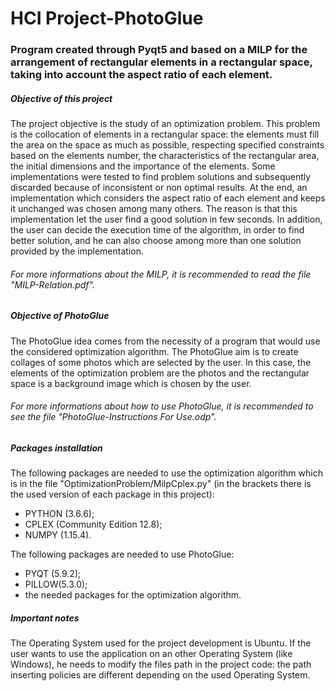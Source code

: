 # HCI Project-PhotoGlue
### Program created through Pyqt5 and based on a MILP for the arrangement of rectangular elements in a rectangular space, taking into account the aspect ratio of each element.

##### Objective of this project

The project objective is the study of an optimization problem. This problem is the collocation of elements in a rectangular space: the elements must fill the area on the space as much as possible, respecting specified constraints based on the elements number, the characteristics of the rectangular area, the initial dimensions and the importance of the elements.
Some implementations were tested to find problem solutions and subsequently discarded because of inconsistent or non optimal results. At the end, an implementation which considers the aspect ratio of each element and keeps it unchanged was chosen among many others. The reason is that this implementation let the user find a good solution in few seconds. In addition, the user can decide the execution time of the algorithm, in order to find better solution, and he can also choose among more than one solution provided by the implementation.

###### For more informations about the MILP, it is recommended to read the file "MILP-Relation.pdf".

##### Objective of PhotoGlue

The PhotoGlue idea comes from the necessity of a program that would use the considered optimization algorithm. The PhotoGlue aim is to create collages of some photos which are selected by the user. In this case, the elements of the optimization problem are the photos and the rectangular space is a background image which is chosen by the user.

###### For more informations about how to use PhotoGlue, it is recommended to see the file "PhotoGlue-Instructions For Use.odp".

##### Packages installation

The following packages are needed to use the optimization algorithm which is in the file "OptimizationProblem/MilpCplex.py" (in the brackets there is the used version of each package in this project):

- PYTHON (3.6.6);
- CPLEX (Community Edition 12.8);
- NUMPY (1.15.4).

The following packages are needed to use PhotoGlue:

- PYQT (5.9.2);
- PILLOW(5.3.0);
- the needed packages for the optimization algorithm.

##### Important notes

The Operating System used for the project development is Ubuntu. If the user wants to use the application on an other Operating System (like Windows), he needs to modify the files path in the project code: the path inserting policies are different depending on the used Operating System.
